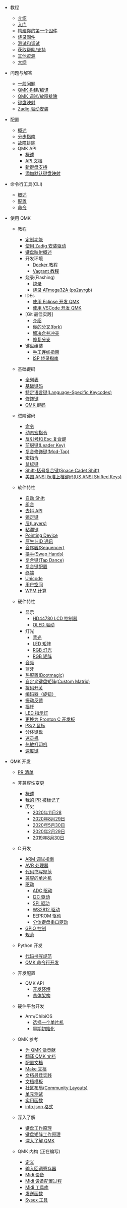 * 教程
  * [介绍](zh-cn/newbs.md)
  * [入门](zh-cn/newbs_getting_started.md)
  * [构建你的第一个固件](zh-cn/newbs_building_firmware.md)
  * [烧录固件](zh-cn/newbs_flashing.md)
  * [测试和调试](zh-cn/newbs_testing_debugging.md)
  * [获取帮助/支持](zh-cn/support.md)
  * [其他资源](zh-cn/newbs_learn_more_resources.md)
  * [大纲](zh-cn/syllabus.md)

* 问题与解答
  * [一般问题](zh-cn/faq_general.md)
  * [QMK 构建/编译](zh-cn/faq_build.md)
  * [QMK 调试/故障排除](zh-cn/faq_debug.md)
  * [键盘映射](zh-cn/faq_keymap.md)
  * [Zadig 驱动安装](zh-cn/driver_installation_zadig.md)

* 配置
  * [概述](zh-cn/newbs_building_firmware_configurator.md)
  * [分步指南](zh-cn/configurator_step_by_step.md)
  * [故障排除](zh-cn/configurator_troubleshooting.md)
  * QMK API
    * [概述](zh-cn/api_overview.md)
    * [API 文档](zh-cn/api_docs.md)
    * [新键盘支持](zh-cn/reference_configurator_support.md)
    * [添加默认键盘映射](zh-cn/configurator_default_keymaps.md)

* 命令行工具(CLI)
    * [概述](zh-cn/cli.md)
    * [配置](zh-cn/cli_configuration.md)
    * [命令](zh-cn/cli_commands.md)

* 使用 QMK
  * 教程
    * [定制功能](zh-cn/custom_quantum_functions.md)
    * [使用 Zadig 安装驱动](zh-cn/driver_installation_zadig.md)
    * [键盘映射概述](zh-cn/keymap.md)
    * 开发环境
      * [Docker 教程](zh-cn/getting_started_docker.md)
      * [Vagrant 教程](zh-cn/getting_started_vagrant.md)
    * 烧录(Flashing)
      * [烧录](zh-cn/flashing.md)
      * [烧录 ATmega32A (ps2avrgb)](zh-cn/flashing_bootloadhid.md)
    * IDEs
      * [使用 Eclipse 开发 QMK](zh-cn/other_eclipse.md)
      * [使用 VSCode 开发 QMK](zh-cn/other_vscode.md)
    * [Git 最佳实践]
      * [介绍](zh-cn/newbs_git_best_practices.md)
      * [你的分叉(fork)](zh-cn/newbs_git_using_your_master_branch.md)
      * [解决合并冲突](zh-cn/newbs_git_resolving_merge_conflicts.md)
      * [修复分支](zh-cn/newbs_git_resynchronize_a_branch.md)
    * 键盘组装
      * [手工连线指南](zh-cn/hand_wire.md)
      * [ISP 烧录指南](zh-cn/isp_flashing_guide.md)

  * 基础键码
    * [全列表](zh-cn/keycodes.md)
    * [基础键码](zh-cn/keycodes_basic.md)
    * [特定语言键(Language-Specific Keycodes)](zh-cn/reference_extras.md)
    * [修饰键](zh-cn/feature_advanced_keycodes.md)
    * [QMK 键码](zh-cn/quantum_keycodes.md)

  * 进阶键码
    * [命令](zh-cn/feature_command.md)
    * [动态宏指令](zh-cn/feature_dynamic_macros.md)
    * [反引号和 Esc 复合键](zh-cn/feature_grave_esc.md)
    * [前缀键(Leader Key)](zh-cn/feature_leader_key.md)
    * [复合修饰键(Mod-Tap)](zh-cn/mod_tap.md)
    * [宏指令](zh-cn/feature_macros.md)
    * [鼠标键](feature_mouse_keys.md)
    * [Shift-括号复合键(Space Cadet Shift)](zh-cn/feature_space_cadet.md)
    * [美国 ANSI 标准上档键码(US ANSI Shifted Keys)](zh-cn/keycodes_us_ansi_shifted.md)

  * 软件特性
    * [自动 Shift](zh-cn/feature_auto_shift.md)
    * [组合](zh-cn/feature_combo.md)
    * [去抖 API](zh-cn/feature_debounce_type.md)
    * [锁定键](zh-cn/feature_key_lock.md)
    * [层(Layers)](zh-cn/feature_layers.md)
    * [粘滞键](zh-cn/one_shot_keys.md)
    * [Pointing Device](zh-cn/feature_pointing_device.md)
    * [原生 HID 通讯](zh-cn/feature_rawhid.md)
    * [音序器(Sequencer)](zh-cn/feature_sequencer.md)
    * [换手(Swap Hands)](zh-cn/feature_swap_hands.md)
    * [复合键(Tap Dance)](zh-cn/feature_tap_dance.md)
    * [复合键配置](zh-cn/tap_hold.md)
    * [终端](zh-cn/feature_terminal.md)
    * [Unicode](zh-cn/feature_unicode.md)
    * [用户空间](zh-cn/feature_userspace.md)
    * [WPM 计算](zh-cn/feature_wpm.md)

  * 硬件特性
    * 显示
      * [HD44780 LCD 控制器](zh-cn/feature_hd44780.md)
      * [OLED 驱动](zh-cn/feature_oled_driver.md)
    * 灯光
      * [背光](zh-cn/feature_backlight.md)
      * [LED 矩阵](zh-cn/feature_led_matrix.md)
      * [RGB 灯光](zh-cn/feature_rgblight.md)
      * [RGB 矩阵](zh-cn/feature_rgb_matrix.md)
    * [音频](zh-cn/feature_audio.md)
    * [蓝牙](zh-cn/feature_bluetooth.md)
    * [热配置(Bootmagic)](zh-cn/feature_bootmagic.md)
    * [自定义键盘矩阵(Custom Matrix)](zh-cn/custom_matrix.md)
    * [拨码开关](zh-cn/feature_dip_switch.md)
    * [编码器（旋钮）](zh-cn/feature_encoders.md)
    * [振动反馈](zh-cn/feature_haptic_feedback.md)
    * [摇杆](zh-cn/feature_joystick.md)
    * [LED 指示灯](zh-cn/feature_led_indicators.md)
    * [更换为 Pronton C 开发板](zh-cn/proton_c_conversion.md)
    * [PS/2 鼠标](zh-cn/feature_ps2_mouse.md)
    * [分体键盘](zh-cn/feature_split_keyboard.md)
    * [速录机](zh-cn/feature_stenography.md)
    * [热敏打印机](zh-cn/feature_thermal_printer.md)
    * [速度键](zh-cn/feature_velocikey.md)

* QMK 开发
  * [PR 清单](zh-cn/pr_checklist.md)
  * 非兼容性变更
    * [概述](zh-cn/breaking_changes.md)
    * [我的 PR 被标记了](zh-cn/breaking_changes_instructions.md)
    * 历史
      * [2020年11月28](ChangeLog/20201128.md)
      * [2020年8月29日](ChangeLog/20200829.md)
      * [2020年5月30日](ChangeLog/20200530.md)
      * [2020年2月29日](ChangeLog/20200229.md)
      * [2019年8月30日](ChangeLog/20190830.md)

  * C 开发
    * [ARM 调试指南](zh-cn/arm_debugging.md)
    * [AVR 处理器](zh-cn/hardware_avr.md)
    * [代码书写规范](zh-cn/coding_conventions_c.md)
    * [兼容的单片机](zh-cn/compatible_microcontrollers.md)
    * [驱动](zh-cn/hardware_drivers.md)
      * [ADC 驱动](zh-cn/adc_driver.md)
      * [I2C 驱动](zh-cn/i2c_driver.md)
      * [SPI 驱动](zh-cn/spi_driver.md)
      * [WS2812 驱动](zh-cn/ws2812_driver.md)
      * [EEPROM 驱动](zh-cn/eeprom_driver.md)
      * [分体键盘串口驱动](zh-cn/serial_driver.md)
    * [GPIO 控制](zh-cn/internals_gpio_control.md)
    * [规范](zh-cn/hardware_keyboard_guidelines.md)

  * Python 开发
    * [代码书写规范](zh-cn/coding_conventions_python.md)
    * [QMK 命令行开发](zh-cn/cli_development.md)

  * 开发配置
    * QMK API
      * [开发环境](zh-cn/api_development_environment.md)
      * [总体架构](zh-cn/api_development_overview.md)

  * 硬件平台开发
    * Arm/ChibiOS
      * [选择一个单片机](zh-cn/platformdev_selecting_arm_mcu.md)
      * [早期初始化](zh-cn/platformdev_chibios_earlyinit.md)
  
  * QMK 参考
    * [为 QMK 做贡献](zh-cn/contributing.md)
    * [翻译 QMK 文档](zh-cn/translating.md)
    * [配置文档](zh-cn/config_options.md)
    * [Make 文档](zh-cn/getting_started_make_guide.md)
    * [文档最佳实践](zh-cn/documentation_best_practices.md)
    * [文档模板](zh-cn/documentation_templates.md)
    * [社区布局(Community Layouts)](zh-cn/feature_layouts.md)
    * [单元测试](zh-cn/unit_testing.md)
    * [实用函数](zh-cn/ref_functions.md)
    * [info.json 格式](zh-cn/reference_info_json.md)
  
  * 深入了解
    * [键盘工作原理](zh-cn/how_keyboards_work.md)
    * [键盘矩阵工作原理](zh-cn/how_a_matrix_works.md)
    * [深入了解 QMK](zh-cn/understanding_qmk.md)
  
  * QMK 内构 (正在编写)
    * [定义](zh-cn/internals_defines.md)
    * [输入回调寄存器](zh-cn/internals_input_callback_reg.md)
    * [Midi 设备](zh-cn/internals_midi_device.md)
    * [Midi 设备配置过程](zh-cn/internals_midi_device_setup_process.md)
    * [Midi 工具库](zh-cn/internals_midi_util.md)
    * [发送函数](zh-cn/internals_send_functions.md)
    * [Sysex 工具](zh-cn/internals_sysex_tools.md)

<!--fromen:20201129-4:01AM(GMT+8)-->
<!--cn:20200526-10:43AM(GMT+8)-->
